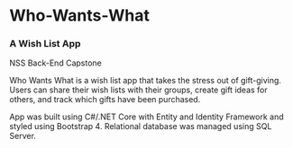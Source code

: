 # Who-Wants-What
### A Wish List App
NSS Back-End Capstone

Who Wants What is a wish list app that takes the stress out of gift-giving. Users can share their wish lists with their groups, create gift ideas for others, and track which gifts have been purchased.

App was built using C#/.NET Core with Entity and Identity Framework and styled using Bootstrap 4. Relational database was managed using SQL Server.
